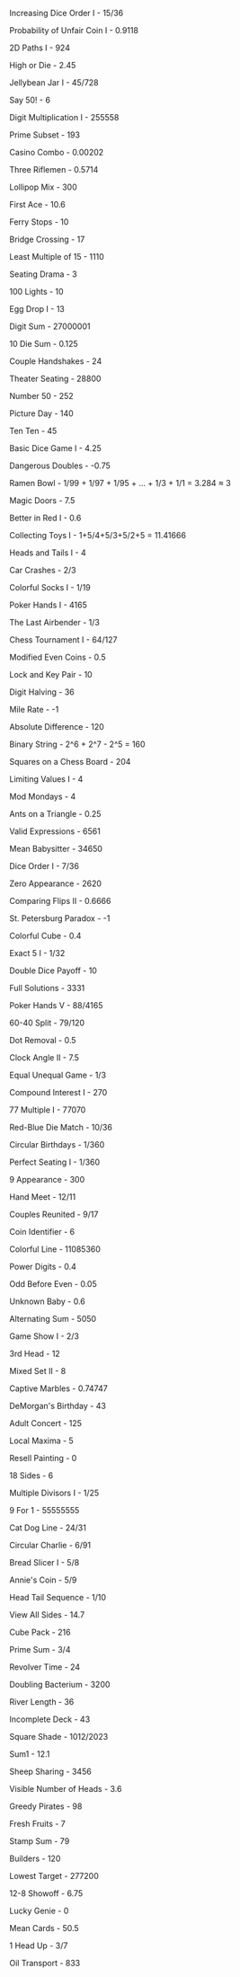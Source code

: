 Increasing Dice Order I - 15/36

Probability of Unfair Coin I - 0.9118

2D Paths I - 924

High or Die - 2.45

Jellybean Jar I - 45/728

Say 50! - 6

Digit Multiplication I - 255558

Prime Subset - 193

Casino Combo - 0.00202

Three Riflemen - 0.5714

Lollipop Mix - 300

First Ace - 10.6

Ferry Stops - 10

Bridge Crossing - 17

Least Multiple of 15 - 1110

Seating Drama - 3

100 Lights - 10

Egg Drop I - 13

Digit Sum - 27000001

10 Die Sum - 0.125

Couple Handshakes - 24

Theater Seating - 28800

Number 50 - 252

Picture Day - 140

Ten Ten - 45

Basic Dice Game I - 4.25

Dangerous Doubles - -0.75

Ramen Bowl - 1/99 + 1/97 + 1/95 + ... + 1/3 + 1/1 = 3.284 ≈ 3

Magic Doors - 7.5

Better in Red I - 0.6

Collecting Toys I - 1+5/4+5/3+5/2+5 = 11.41666

Heads and Tails I - 4

Car Crashes - 2/3

Colorful Socks I - 1/19

Poker Hands I - 4165

The Last Airbender - 1/3

Chess Tournament I - 64/127

Modified Even Coins - 0.5

Lock and Key Pair - 10

Digit Halving - 36

Mile Rate - -1

Absolute Difference - 120

Binary String - 2^6 + 2^7 - 2^5 = 160

Squares on a Chess Board - 204

Limiting Values I - 4

Mod Mondays - 4

Ants on a Triangle - 0.25

Valid Expressions - 6561

Mean Babysitter - 34650

Dice Order I - 7/36

Zero Appearance - 2620

Comparing Flips II - 0.6666

St. Petersburg Paradox - -1

Colorful Cube - 0.4

Exact 5 I - 1/32

Double Dice Payoff - 10

Full Solutions - 3331

Poker Hands V - 88/4165

60-40 Split - 79/120

Dot Removal - 0.5

Clock Angle II - 7.5

Equal Unequal Game - 1/3

Compound Interest I - 270

77 Multiple I - 77070

Red-Blue Die Match - 10/36

Circular Birthdays - 1/360

Perfect Seating I - 1/360

9 Appearance - 300

Hand Meet - 12/11

Couples Reunited - 9/17

Coin Identifier - 6

Colorful Line - 11085360

Power Digits - 0.4

Odd Before Even - 0.05

Unknown Baby - 0.6

Alternating Sum - 5050

Game Show I - 2/3

3rd Head - 12

Mixed Set II - 8

Captive Marbles - 0.74747

DeMorgan's Birthday - 43

Adult Concert - 125

Local Maxima - 5

Resell Painting - 0

18 Sides - 6

Multiple Divisors I - 1/25

9 For 1 - 55555555

Cat Dog Line - 24/31

Circular Charlie - 6/91

Bread Slicer I - 5/8

Annie's Coin - 5/9

Head Tail Sequence - 1/10

View All Sides - 14.7

Cube Pack - 216

Prime Sum - 3/4

Revolver Time - 24

Doubling Bacterium - 3200

River Length - 36

Incomplete Deck - 43

Square Shade - 1012/2023

Sum1 - 12.1

Sheep Sharing - 3456

Visible Number of Heads - 3.6

Greedy Pirates - 98

Fresh Fruits - 7

Stamp Sum - 79

Builders - 120

Lowest Target - 277200

12-8 Showoff - 6.75

Lucky Genie - 0

Mean Cards - 50.5

1 Head Up - 3/7

Oil Transport - 833












